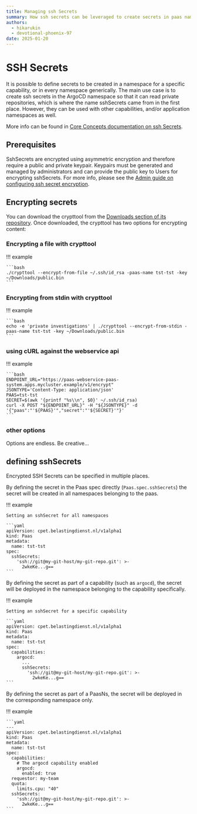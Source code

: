 ```yaml
---
title: Managing ssh Secrets
summary: How ssh secrets can be leveraged to create secrets in paas namespaces in a secure manner.
authors:
  - hikarukin
  - devotional-phoenix-97
date: 2025-01-20
---
```


# SSH Secrets

It is possible to define secrets to be created in a namespace for a specific capability,
or in every namespace generically. The main use case is to create ssh secrets in the
ArgoCD namespace so that it can read private repositories, which is where the name
sshSecrets came from in the first place. However, they can be used with other capabilities,
and/or application namespaces as well.

More info can be found in [Core Concepts documentation on ssh Secrets](../overview/core_concepts/sshsecrets.md).

## Prerequisites

SshSecrets are encrypted using asymmetric encryption and therefore require a public
and private keypair. Keypairs must be generated and managed by administrators and can
provide the public key to Users for encrypting sshSecrets. For more info, please see
the [Admin guide on configuring ssh secret encryption](../administrators-guide/sshSecrets.md).

## Encrypting secrets

You can download the crypttool from the
[Downloads section of its repository](https://github.com/belastingdienst/opr-paas-crypttool/releases).
Once downloaded, the crypttool has two options for encrypting content:

### Encrypting a file with crypttool

!!! example

    ```bash
    ./crypttool --encrypt-from-file ~/.ssh/id_rsa -paas-name tst-tst -key ~/Downloads/public.bin
    ```

### Encrypting from stdin with crypttool

!!! example

    ```bash
    echo -e 'private investigations' | ./crypttool --encrypt-from-stdin -paas-name tst-tst -key ~/Downloads/public.bin
    ```

### using cURL against the webservice api

!!! example

    ```bash
    ENDPOINT_URL="https://paas-webservice-paas-system.apps.mycluster.example/v1/encrypt"
    JSONTYPE='Content-Type: application/json'
    PAAS=tst-tst
    SECRET=$(awk '{printf "%s\\n", $0}' ~/.ssh/id_rsa)
    curl -X POST "${ENDPOINT_URL}" -H "${JSONTYPE}" -d '{"paas":"'${PAAS}'","secret":"'${SECRET}'"}'
    ```

### other options

Options are endless. Be creative...

## defining sshSecrets

Encrypted SSH Secrets can be specified in multiple places.

By defining the secret in the Paas spec directly (`Paas.spec.sshSecrets`) the
secret will be created in all namespaces belonging to the paas.

!!! example

    Setting an sshSecret for all namespaces

    ```yaml
    apiVersion: cpet.belastingdienst.nl/v1alpha1
    kind: Paas
    metadata:
      name: tst-tst
    spec:
      sshSecrets:
        'ssh://git@my-git-host/my-git-repo.git': >-
          2wkeKe...g==
    ```

By defining the secret as part of a capability (such as `argocd`), the secret will
be deployed in the namespace belonging to the capability specifically.

!!! example

    Setting an sshSecret for a specific capability

    ```yaml
    apiVersion: cpet.belastingdienst.nl/v1alpha1
    kind: Paas
    metadata:
      name: tst-tst
    spec:
      capabilities:
        argocd:
          ...
          sshSecrets:
            'ssh://git@my-git-host/my-git-repo.git': >-
              2wkeKe...g==
    ```

By defining the secret as part of a PaasNs, the secret will be deployed in the
corresponding namespace only.

!!! example

    ```yaml
    ---
    apiVersion: cpet.belastingdienst.nl/v1alpha1
    kind: Paas
    metadata:
      name: tst-tst
    spec:
      capabilities:
        # The argocd capability enabled
        argocd:
          enabled: true
      requestor: my-team
      quota:
        limits.cpu: "40"
      sshSecrets:
        'ssh://git@my-git-host/my-git-repo.git': >-
          2wkeKe...g==
    ```
